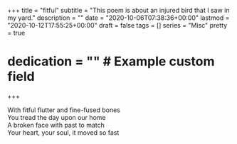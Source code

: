 +++
title = "fitful"
subtitle = "This poem is about an injured bird that I saw in my yard."
description = ""
date = "2020-10-06T07:38:36+00:00"
lastmod = "2020-10-12T17:55:25+00:00"
draft = false
tags = []
series = "Misc"
pretty = true
# dedication = "" # Example custom field
+++

With fitful flutter and fine-fused bones  
You tread the day upon our home  
A broken face with past to match  
Your heart, your soul, it moved so fast


